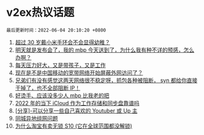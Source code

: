 # v2ex热议话题

`最后更新时间：2022-06-04 20:10:20 +0800`

1. [超过 30 岁戴小米手环会不会显得幼稚？](https://www.v2ex.com/t/857218)
1. [明天就是发布会了，我的 mbp 今天送到了，为什么我有种不详的预感，怎么办啊？](https://www.v2ex.com/t/857213)
1. [每天压力好大，又是带孩子，又是工作](https://www.v2ex.com/t/857188)
1. [现在是不是中国移动的宽带网络开始屏蔽外网访问了？](https://www.v2ex.com/t/857175)
1. [兄弟们有没有感觉这两天网络很不稳定呀，抓包各种被阻断， syn 都给你直接干掉了，也不全部阻断 IP！](https://www.v2ex.com/t/857257)
1. [好烫手、应该没多少人 mbp 比我老的把](https://www.v2ex.com/t/857199)
1. [2022 年的当下 iCloud 作为工作存储和同步盘靠谱吗](https://www.v2ex.com/t/857203)
1. [[分享]-可以分享一些自己喜欢的 Youtuber 或 Up 主](https://www.v2ex.com/t/857214)
1. [同城异地组网问题](https://www.v2ex.com/t/857171)
1. [为什么淘宝有卖无锁 S10 (它在全球范围都没解锁)](https://www.v2ex.com/t/857205)


